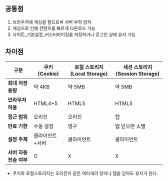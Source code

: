 ## 공통점
1. 브라우저에 캐싱을 함으로써 서버 부하 방지
2. 캐싱으로 인해 컨텐츠를 빠르게 다운로드 가능
3. 사이트_기본설정_커스터마이징을 저장하거나 로그인 상태 유지 가능

## 차이점
| 구분              | 쿠키 (Cookie)                   | 로컬 스토리지 (Local Storage)     | 세션 스토리지 (Session Storage)       |
| --------------- | ----------------------------- | --------------------------- | ------------------------------- |
| **최대 저장 용량**    | 약 4KB                         | 약 5MB                 | 약 5MB                       |
| **브라우저 허용**     | HTML4+5              | HTML5            | HTML5                |
| **접근 범위**       | 오리진          | 오리진             | 탭 |
| **만료 기한**       | 수동 설정 | 영구 | 탭 닫으면 소멸             |
| **설정 주체**       | 클라이언트+서버    | 클라이언트                  | 클라이언트                       |
| **서버 자동 전송 여부** | O            | X            | X                |

- 쿠키와 로컬스토리지는 오리진이 같은 여러개의 창이나 탭을 닫아도 유지가 된다.
